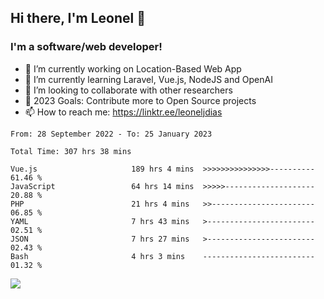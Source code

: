 ## Hi there, I'm Leonel 👋

### I'm a software/web developer!
- 🔭 I’m currently working on Location-Based Web App
- 🌱 I’m currently learning Laravel, Vue.js, NodeJS and OpenAI
- 👯 I’m looking to collaborate with other researchers
- 🥅 2023 Goals: Contribute more to Open Source projects
- 📫 How to reach me: https://linktr.ee/leoneljdias

<!--START_SECTION:waka-->

```text
From: 28 September 2022 - To: 25 January 2023

Total Time: 307 hrs 38 mins

Vue.js                     189 hrs 4 mins  >>>>>>>>>>>>>>>----------   61.46 %
JavaScript                 64 hrs 14 mins  >>>>>--------------------   20.88 %
PHP                        21 hrs 4 mins   >>-----------------------   06.85 %
YAML                       7 hrs 43 mins   >------------------------   02.51 %
JSON                       7 hrs 27 mins   >------------------------   02.43 %
Bash                       4 hrs 3 mins    -------------------------   01.32 %
```

<!--END_SECTION:waka-->

![](https://komarev.com/ghpvc/?username=leoneljdias&color=blue&style=flat-square)
